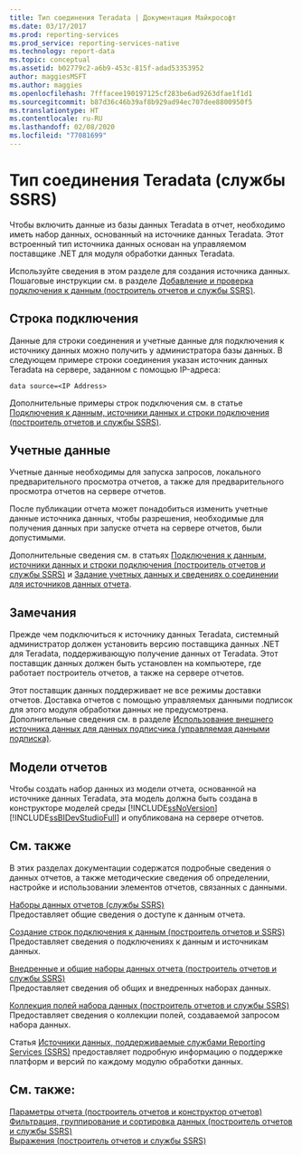 ```yaml
---
title: Тип соединения Teradata | Документация Майкрософт
ms.date: 03/17/2017
ms.prod: reporting-services
ms.prod_service: reporting-services-native
ms.technology: report-data
ms.topic: conceptual
ms.assetid: b02779c2-a6b9-453c-815f-adad53353952
author: maggiesMSFT
ms.author: maggies
ms.openlocfilehash: 7fffacee190197125cf283be6ad9263dfae1f1d1
ms.sourcegitcommit: b87d36c46b39af8b929ad94ec707dee8800950f5
ms.translationtype: HT
ms.contentlocale: ru-RU
ms.lasthandoff: 02/08/2020
ms.locfileid: "77081699"
---
```

# <a name="teradata-connection-type-ssrs"></a>Тип соединения Teradata (службы SSRS)
  Чтобы включить данные из базы данных Teradata в отчет, необходимо иметь набор данных, основанный на источнике данных Teradata. Этот встроенный тип источника данных основан на управляемом поставщике .NET для модуля обработки данных Teradata.  
  
 Используйте сведения в этом разделе для создания источника данных. Пошаговые инструкции см. в разделе [Добавление и проверка подключения к данным (построитель отчетов и службы SSRS)](../../reporting-services/report-data/add-and-verify-a-data-connection-report-builder-and-ssrs.md).  
  
##  <a name="Connection"></a> Строка подключения  
 Данные для строки соединения и учетные данные для подключения к источнику данных можно получить у администратора базы данных. В следующем примере строки соединения указан источник данных Teradata на сервере, заданном с помощью IP-адреса:  
  
```  
data source=<IP Address>  
```  
  
 Дополнительные примеры строк подключения см. в статье [Подключения к данным, источники данных и строки подключения (построитель отчетов и службы SSRS)](../../reporting-services/report-data/data-connections-data-sources-and-connection-strings-report-builder-and-ssrs.md).  
  
##  <a name="Credentials"></a> Учетные данные  
 Учетные данные необходимы для запуска запросов, локального предварительного просмотра отчетов, а также для предварительного просмотра отчетов на сервере отчетов.  
  
 После публикации отчета может понадобиться изменить учетные данные источника данных, чтобы разрешения, необходимые для получения данных при запуске отчета на сервере отчетов, были допустимыми.  
  
 Дополнительные сведения см. в статьях [Подключения к данным, источники данных и строки подключения (построитель отчетов и службы SSRS)](../../reporting-services/report-data/data-connections-data-sources-and-connection-strings-report-builder-and-ssrs.md) и [Задание учетных данных и сведениях о соединении для источников данных отчета](specify-credential-and-connection-information-for-report-data-sources.md).  
  
  
##  <a name="Remarks"></a> Замечания  
 Прежде чем подключиться к источнику данных Teradata, системный администратор должен установить версию поставщика данных .NET для Teradata, поддерживающую получение данных от Teradata. Этот поставщик данных должен быть установлен на компьютере, где работает построитель отчетов, а также на сервере отчетов.  
  
 Этот поставщик данных поддерживает не все режимы доставки отчетов. Доставка отчетов с помощью управляемых данными подписок для этого модуля обработки данных не предусмотрена. Дополнительные сведения см. в разделе [Использование внешнего источника данных для данных подписчика (управляемая данными подписка)](../../reporting-services/subscriptions/use-an-external-data-source-for-subscriber-data-data-driven-subscription.md).  
  
  
##  <a name="Models"></a> Модели отчетов  
 Чтобы создать набор данных из модели отчета, основанной на источнике данных Teradata, эта модель должна быть создана в конструкторе моделей среды [!INCLUDE[ssNoVersion](../../includes/ssnoversion-md.md)] [!INCLUDE[ssBIDevStudioFull](../../includes/ssbidevstudiofull-md.md)] и опубликована на сервере отчетов.  
  
  
##  <a name="Related"></a> См. также  
 В этих разделах документации содержатся подробные сведения о данных отчетов, а также методические сведения об определении, настройке и использовании элементов отчетов, связанных с данными.  
  
 [Наборы данных отчетов (службы SSRS)](../../reporting-services/report-data/report-datasets-ssrs.md)  
 Предоставляет общие сведения о доступе к данным отчета.  
  
 [Создание строк подключения к данным (построитель отчетов и SSRS)](../../reporting-services/report-data/data-connections-data-sources-and-connection-strings-report-builder-and-ssrs.md)  
 Предоставляет сведения о подключениях к данным и источникам данных.  
  
 [Внедренные и общие наборы данных отчета (построитель отчетов и службы SSRS)](../../reporting-services/report-data/report-embedded-datasets-and-shared-datasets-report-builder-and-ssrs.md)  
 Предоставляет сведения об общих и внедренных наборах данных.  
  
 [Коллекция полей набора данных (построитель отчетов и службы SSRS)](../../reporting-services/report-data/dataset-fields-collection-report-builder-and-ssrs.md)  
 Предоставляет сведения о коллекции полей, создаваемой запросом набора данных.  
  
 Статья [Источники данных, поддерживаемые службами Reporting Services (SSRS)](../../reporting-services/report-data/data-sources-supported-by-reporting-services-ssrs.md) предоставляет подробную информацию о поддержке платформ и версий по каждому модулю обработки данных.  
 
  
## <a name="see-also"></a>См. также:  
 [Параметры отчета (построитель отчетов и конструктор отчетов)](../../reporting-services/report-design/report-parameters-report-builder-and-report-designer.md)   
 [Фильтрация, группирование и сортировка данных (построитель отчетов и службы SSRS)](../../reporting-services/report-design/filter-group-and-sort-data-report-builder-and-ssrs.md)   
 [Выражения (построитель отчетов и службы SSRS)](../../reporting-services/report-design/expressions-report-builder-and-ssrs.md)  
  
  
